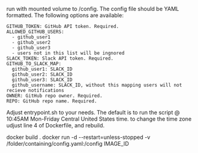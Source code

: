 run with mounted volume to /config. The config file should be YAML formatted. The following options are available:

```
GITHUB_TOKEN: GitHub API token. Required.
ALLOWED_GITHUB_USERS:
  - github_user1
  - github_user2
  - github_user3
  - users not in this list will be ingnored
SLACK_TOKEN: Slack API token. Required.
GITHUB_TO_SLACK_MAP:
  github_user1: SLACK_ID
  github_user2: SLACK_ID
  github_user3: SLACK_ID
  github_username: SLACK_ID, without this mapping users will not recieve notifications
OWNER: GitHub repo owner. Required.
REPO: GitHub repo name. Required.
```

Adjust entrypoint.sh to your needs. The default is to run the script @ 10:45AM Mon-Friday Central United States time.
to change the time zone udjust line 4 of Dockerfile, and rebuild.

docker build .
docker run -d --restart=unless-stopped -v /folder/containing/config.yaml:/config IMAGE_ID